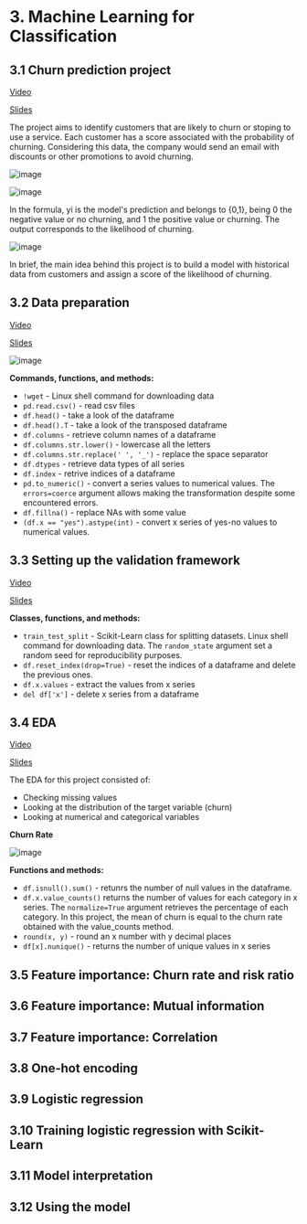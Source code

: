 # 3. Machine Learning for Classification
## 3.1 Churn prediction project
[Video](https://www.youtube.com/watch?v=0Zw04wdeTQo&list=PL3MmuxUbc_hIhxl5Ji8t4O6lPAOpHaCLR)

[Slides](https://www.slideshare.net/AlexeyGrigorev/ml-zoomcamp-3-machine-learning-for-classification)

The project aims to identify customers that are likely to churn or stoping to use a service. Each
customer has a score associated with the probability of churning. Considering this data, the
company would send an email with discounts or other promotions to avoid churning. 

![image](https://user-images.githubusercontent.com/54148951/215039805-3682b6ab-02a0-40a4-a593-34e1a2cfae8a.png)


![image](https://user-images.githubusercontent.com/54148951/213963054-b7a5d296-1c0f-46db-bb94-cd565add39a4.png)

In the formula, yi is the model's prediction and belongs to {0,1}, being 0 the negative value or no churning, and 1 the positive value or churning. The output corresponds to the likelihood of
churning. 

![image](https://user-images.githubusercontent.com/54148951/213963219-1a596a25-4625-4443-bb25-a6203d9494e0.png)


In brief, the main idea behind this project is to build a model with historical data from customers and assign a score of the likelihood of churning. 


## 3.2 Data preparation
[Video](https://www.youtube.com/watch?v=VSGGU9gYvdg&list=PL3MmuxUbc_hIhxl5Ji8t4O6lPAOpHaCLR)

[Slides](https://www.slideshare.net/AlexeyGrigorev/ml-zoomcamp-3-machine-learning-for-classification)

![image](https://user-images.githubusercontent.com/54148951/215046260-6b119e7b-f79f-4916-a570-831613db0a35.png)


**Commands, functions, and methods:** 

* `!wget` - Linux shell command for downloading data 
* `pd.read.csv()` - read csv files 
* `df.head()` - take a look of the dataframe 
* `df.head().T` - take a look of the transposed dataframe 
* `df.columns` - retrieve column names of a dataframe 
* `df.columns.str.lower()` - lowercase all the letters 
* `df.columns.str.replace(' ', '_')` - replace the space separator 
* `df.dtypes` - retrieve data types of all series 
* `df.index` - retrive indices of a dataframe
* `pd.to_numeric()` - convert a series values to numerical values. The `errors=coerce` argument allows making the transformation despite some encountered errors. 
* `df.fillna()` - replace NAs with some value 
* `(df.x == "yes").astype(int)` - convert x series of yes-no values to numerical values. 

## 3.3 Setting up the validation framework
[Video](https://www.youtube.com/watch?v=VSGGU9gYvdg&list=PL3MmuxUbc_hIhxl5Ji8t4O6lPAOpHaCLR)

[Slides](https://www.slideshare.net/AlexeyGrigorev/ml-zoomcamp-3-machine-learning-for-classification)

**Classes, functions, and methods:** 

* `train_test_split` - Scikit-Learn class for splitting datasets. Linux shell command for downloading data. The `random_state` argument set a random seed for reproducibility purposes.  
* `df.reset_index(drop=True)` - reset the indices of a dataframe and delete the previous ones. 
* `df.x.values` - extract the values from x series
* `del df['x']` - delete x series from a dataframe 

## 3.4 EDA
[Video](https://www.youtube.com/watch?v=BNF1wjBwTQA&list=PL3MmuxUbc_hIhxl5Ji8t4O6lPAOpHaCLR)

[Slides](https://www.slideshare.net/AlexeyGrigorev/ml-zoomcamp-3-machine-learning-for-classification)

The EDA for this project consisted of: 
* Checking missing values 
* Looking at the distribution of the target variable (churn)
* Looking at numerical and categorical variables 

**Churn Rate**

![image](https://user-images.githubusercontent.com/54148951/215251578-0776db71-2248-413a-8e9e-e2537e3786b8.png)


**Functions and methods:** 

* `df.isnull().sum()` - retunrs the number of null values in the dataframe.  
* `df.x.value_counts()` returns the number of values for each category in x series. The `normalize=True` argument retrieves the percentage of each category. In this project, the mean of churn is equal to the churn rate obtained with the value_counts method. 
* `round(x, y)` - round an x number with y decimal places
* `df[x].nunique()` - returns the number of unique values in x series 

## 3.5 Feature importance: Churn rate and risk ratio
## 3.6 Feature importance: Mutual information
## 3.7 Feature importance: Correlation
## 3.8 One-hot encoding
## 3.9 Logistic regression 
## 3.10 Training logistic regression with Scikit-Learn
## 3.11 Model interpretation
## 3.12 Using the model
